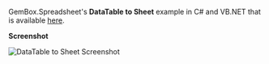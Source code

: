 GemBox.Spreadsheet's **DataTable to Sheet** example in C# and VB.NET that is available [here](https://www.gemboxsoftware.com/spreadsheet/examples/c-sharp-export-datatable-to-excel/501).

**Screenshot**

![DataTable to Sheet Screenshot](https://www.gemboxsoftware.com/Spreadsheet/Examples/Content/Import_ExportDataTable/DataTabletoSheet/DataTabletoSheet.png)